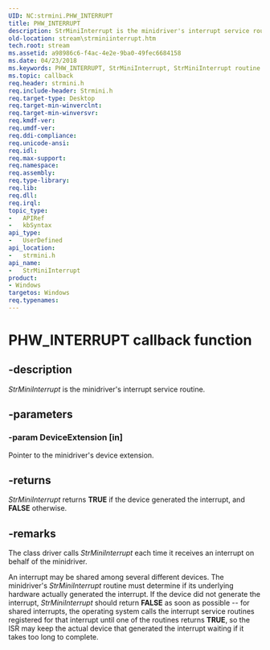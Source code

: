 ```yaml
---
UID: NC:strmini.PHW_INTERRUPT
title: PHW_INTERRUPT
description: StrMiniInterrupt is the minidriver's interrupt service routine.
old-location: stream\strminiinterrupt.htm
tech.root: stream
ms.assetid: a98986c6-f4ac-4e2e-9ba0-49fec6684158
ms.date: 04/23/2018
ms.keywords: PHW_INTERRUPT, StrMiniInterrupt, StrMiniInterrupt routine [Streaming Media Devices], stream.strminiinterrupt, strmini-routines_10ec4194-fc96-49da-a7d7-e7e90ead67e3.xml, strmini/StrMiniInterrupt
ms.topic: callback
req.header: strmini.h
req.include-header: Strmini.h
req.target-type: Desktop
req.target-min-winverclnt: 
req.target-min-winversvr: 
req.kmdf-ver: 
req.umdf-ver: 
req.ddi-compliance: 
req.unicode-ansi: 
req.idl: 
req.max-support: 
req.namespace: 
req.assembly: 
req.type-library: 
req.lib: 
req.dll: 
req.irql: 
topic_type:
-	APIRef
-	kbSyntax
api_type:
-	UserDefined
api_location:
-	strmini.h
api_name:
-	StrMiniInterrupt
product:
- Windows
targetos: Windows
req.typenames: 
---
```


# PHW_INTERRUPT callback function


## -description


<i>StrMiniInterrupt</i> is the minidriver's interrupt service routine.


## -parameters




### -param DeviceExtension [in]

Pointer to the minidriver's device extension.


## -returns



<i>StrMiniInterrupt</i> returns <b>TRUE</b> if the device generated the interrupt, and <b>FALSE</b> otherwise.




## -remarks



The class driver calls <i>StrMiniInterrupt</i> each time it receives an interrupt on behalf of the minidriver.

An interrupt may be shared among several different devices. The minidriver's <i>StrMiniInterrupt</i> routine must determine if its underlying hardware actually generated the interrupt. If the device did not generate the interrupt, <i>StrMiniInterrupt</i> should return <b>FALSE</b> as soon as possible -- for shared interrupts, the operating system calls the interrupt service routines registered for that interrupt until one of the routines returns <b>TRUE</b>, so the ISR may keep the actual device that generated the interrupt waiting if it takes too long to complete.




